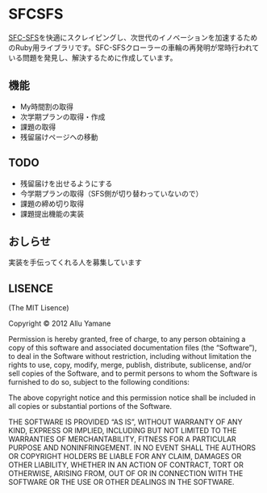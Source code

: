SFCSFS
========

[SFC-SFS](https://gc.sfc.keio.ac.jp/)を快適にスクレイピングし、次世代のイノベーションを加速するためのRuby用ライブラリです。SFC-SFSクローラーの車輪の再発明が常時行われている問題を発見し、解決するために作成しています。

機能
-----

* My時間割の取得
* 次学期プランの取得・作成
* 課題の取得
* 残留届けページヘの移動

TODO
-----

* 残留届けを出せるようにする
* 今学期プランの取得（SFS側が切り替わっていないので）
* 課題の締め切り取得
* 課題提出機能の実装


おしらせ
--------

実装を手伝ってくれる人を募集しています


LISENCE
--------

(The MIT Lisence)

Copyright © 2012 Allu Yamane

Permission is hereby granted, free of charge, to any person obtaining a copy of this software and associated documentation files (the “Software”), to deal in the Software without restriction, including without limitation the rights to use, copy, modify, merge, publish, distribute, sublicense, and/or sell copies of the Software, and to permit persons to whom the Software is furnished to do so, subject to the following conditions:

The above copyright notice and this permission notice shall be included in all copies or substantial portions of the Software.

THE SOFTWARE IS PROVIDED “AS IS”, WITHOUT WARRANTY OF ANY KIND, EXPRESS OR IMPLIED, INCLUDING BUT NOT LIMITED TO THE WARRANTIES OF MERCHANTABILITY, FITNESS FOR A PARTICULAR PURPOSE AND NONINFRINGEMENT. IN NO EVENT SHALL THE AUTHORS OR COPYRIGHT HOLDERS BE LIABLE FOR ANY CLAIM, DAMAGES OR OTHER LIABILITY, WHETHER IN AN ACTION OF CONTRACT, TORT OR OTHERWISE, ARISING FROM, OUT OF OR IN CONNECTION WITH THE SOFTWARE OR THE USE OR OTHER DEALINGS IN THE SOFTWARE.
